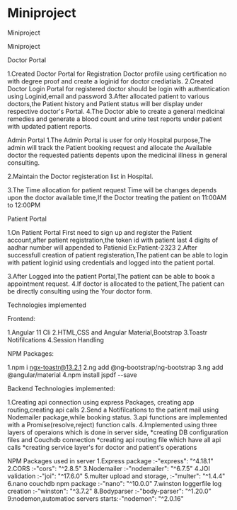 # Miniproject
Miniproject

Miniproject

Doctor Portal

1.Created Doctor Portal for Registration Doctor profile using certification no with degree proof and create a loginid for doctor crediatials.
2.Created Doctor Login Portal for registered doctor should be login with authentication using Loginid,email and password
3.After allocated patient to various doctors,the Patient history and Patient status will ber display under respective doctor's Portal.
4.The Doctor able to create a general medicinal remedies and generate a blood count and urine test reports under patient with updated patient reports.

Admin Portal
1.The Admin Portal is user for only Hospital purpose,The admin will track the Patient booking request and allocate the Available doctor the requested
patients depents upon the medicinal illness in general consulting.

2.Maintain the Doctor registeration list in Hospital.

3.The Time allocation for patient request Time will be changes depends upon the doctor available time,If the Doctor treating the patient on 11:00AM to 12:00PM 

Patient Portal

1.On Patient Portal First need to sign up and register the Patient account,after patient registration,the token id with patient last 4 digits of aadhar number will appended to Patienid Ex:Patient-2323
2.After successfull creation of patient registeration,The patient can be able to login with patient loginid using credentials and logged into the patient portal.

3.After Logged into the patient Portal,The patient can be able to book a appointment request.
4.If doctor is allocated to the patient,The patient can be directly consulting using the Your doctor form.

Technologies implemented

Frontend:

1.Angular 11 Cli
2.HTML,CSS and Angular Material,Bootstrap
3.Toastr Notifilcations
4.Session Handling

NPM Packages:

1.npm i ngx-toastr@13.2.1 
2.ng add @ng-bootstrap/ng-bootstrap
3.ng add @angular/material
4.npm install jspdf --save

Backend Technologies implemented:

1.Creating api connection using express Packages, creating app routing,creating api calls
2.Send a Notifilcations to the patient mail using Nodemailer package,while booking status.
3.api functions are implemented with a Promise(resolve,reject) function calls.
4.Implemented using three layers of operaions which is done in server side,
        *creating DB configuration files and Couchdb connection
        *creating api routing file which have all api calls
        *creating service layer's for doctor and patient's operations

NPM Packages used in server
1.Express package                  :-"express": "^4.18.1"
2.CORS                             :-"cors": "^2.8.5"
3.Nodemailer                       :-"nodemailer": "^6.7.5"
4.JOI validation                   :-"joi": "^17.6.0"
5.multer upload and storage,       :-"multer": "^1.4.4"
6.nano couchdb npm package         :-"nano": "^10.0.0"
7.winston loggerfile log creation  :-"winston": "^3.7.2"
8.Bodyparser                       :-"body-parser": "^1.20.0"
9:nodemon,automatioc servers starts:-"nodemon": "^2.0.16"

